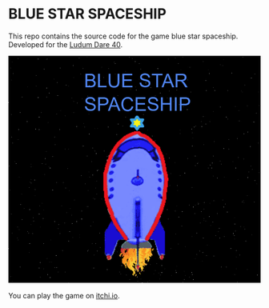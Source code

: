 # BLUE STAR SPACESHIP

This repo contains the source code for the game blue star spaceship. Developed for the [Ludum Dare 40](https://ldjam.com/events/ludum-dare/40/blue-star-spaceship).

![blue-star-spaceship](https://raw.githubusercontent.com/rolfschmidt/blue-star-spaceship/master/assets/teaser.png)

You can play the game on [itchi.io](https://crazywulf.itch.io/blue-star-spaceship).
